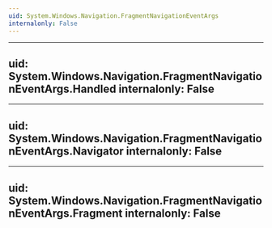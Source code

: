 ```yaml
---
uid: System.Windows.Navigation.FragmentNavigationEventArgs
internalonly: False
---
```


---
uid: System.Windows.Navigation.FragmentNavigationEventArgs.Handled
internalonly: False
---

---
uid: System.Windows.Navigation.FragmentNavigationEventArgs.Navigator
internalonly: False
---

---
uid: System.Windows.Navigation.FragmentNavigationEventArgs.Fragment
internalonly: False
---
